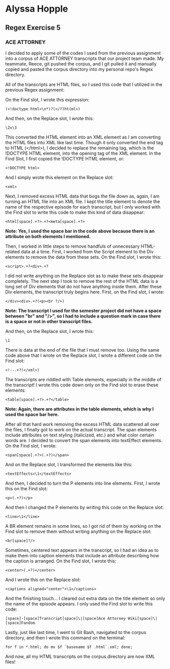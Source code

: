 # Alyssa Hopple
## Regex Exercise 5
### ACE ATTORNEY

I decided to apply some of the codes I used from the previous assignment into a corpus of ACE ATTORNEY
transcripts that our project team made. My teammate, Reece, git pushed the corpus, and I git pulled it
and manually copied and pasted the corpus directory into my personal repo's Regex directory.

All of the transcripts are HTML files, so I used this code that I utilized in the previous Regex
assignment:

On the Find slot, I wrote this expression:

```
(<!doctype html>\n*)?(</?)ht(ml>)
```
And then, on the Replace slot, I wrote this:

```
\2x\3
```
This converted the HTML element into an XML element as I am converting the HTML files into XML like
last time. Though it only converted the end tag to HTML (&lt;/html&gt;), I decided to replace the
remaining tag, which is the !DOCTYPE HTML element, into the opening tag of the XML element.
In the Find Slot, I first copied the !DOCTYPE HTML element, or:

```
<!DOCTYPE html>
```

And I simply wrote this element on the Replace slot:

```
<xml>
```

Next, I removed excess HTML data that bogs the file down as, again, I am turning an HTML file
into an XML file. I kept the title element to denote the name of the respective episode for each
transcript, but I only worked with the Find slot to write this code to make this kind of data
disappear:

```
<html[space].+?>.+?<meta[space].+?>
```
**Note: Yes, I used the space bar in the code above because there is an attribute on both elements
I mentioned.**

Then, I worked in little steps to remove handfuls of unnecessary HTML-related data at a time.
First, I worked from the Script element to the Div elements to remove the data from these sets.
On the Find slot, I wrote this:

```
<script>.+?<div>.+?
```

I did not write anything on the Replace slot as to make these sets disappear completely.
The next step I took to remove the rest of the HTML data is a long set of Div elements that
do not have anything inside them. After these Div elements, the transcript truly begins here.
First, on the Find slot, I wrote:

```
</div><div>.+?(<p><br ?/>)
```
**Note: The transcript I used for the semester project did not have a space between "br" and "/&gt;",
so I had to include a question mark in case there is a space or not in other transcript files.**

And then, on the Replace slot, I wrote this:

```
\1
```

There is data at the end of the file that I must remove too. Using the same code above that I wrote on the
Replace slot, I wrote a different code on the Find slot:

```
<!--.+?(</xml>)
```

The transcripts are riddled with Table elements, especially in the middle of the transcript!
I wrote this code down only on the Find slot to erase these elements:

```
<table[space].+?>.+?</table>
```
**Note: Again, there are attributes in the table elements, which is why I used the space bar here.**

After all that hard work removing the excess HTML data scattered all over the files, I finally
got to work on the actual transcript. The span elements include attributes on text styling (italicized, etc.) and what
color certain words are. I decided to convert the span elements into textEffect elements.
On the Find slot, I wrote:

```
<span[space].+?>(.+?)</span>
```

And on the Replace slot, I transformed the elements like this:

```
<textEffects>\1</textEffects>
```

And then, I decided to turn the P elements into line elements. First, I wrote this on the Find
slot:

```
<p>(.+?)</p>
```

And then I changed the P elements by writing this code on the Replace slot:

```
<line>\1</line>
```

A BR element remains in some lines, so I got rid of them by working on the Find slot to remove
them without writing anything on the Replace slot:

```
<br[space]?/>
```

Sometimes, centered text appears in the transcript, so I had an idea as to make them into
caption elements that include an attribute describing how the caption is arranged.
On the Find slot, I wrote this:

```
<center>(.+?)</center>
```

And I wrote this on the Replace slot:

```
<captions aligned="center">\1</captions>
```

And the finishing touch... I cleared out extra data on the title element so only the name
of the episode appears. I only used the Find slot to write this code:

```
[space]-[space]Transcript[space]\|[space]Ace Attorney Wiki[space]\|[space]Fandom
```

Lastly, just like last time, I went to Git Bash, navigated to the corpus directory, and
then I wrote this command on the terminal:
```
for f in *.html; do mv $f `basename $f .html`.xml; done;
```

And now, all my HTML transcripts on the corpus directory are now XML files!
